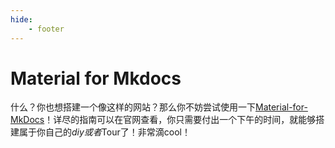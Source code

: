 ```yaml
---
hide:
    - footer
---
```

# Material for Mkdocs

什么？你也想搭建一个像这样的网站？那么你不妨尝试使用一下[Material-for-MkDocs](https://squidfunk.github.io/mkdocs-material/)！详尽的指南可以在官网查看，你只需要付出一个下午的时间，就能够搭建属于你自己的*diy或者*Tour了！非常滴cool！